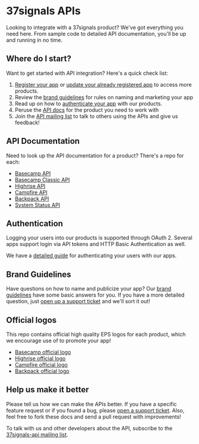 37signals APIs
==============

Looking to integrate with a 37signals product? We've got everything you need here. From sample code to detailed API documentation, you'll be up and running in no time.


Where do I start?
-----------------

Want to get started with API integration? Here's a quick check list:

1. [Register your app](http://integrate.37signals.com/apps/new) or [update your already registered app](http://integrate.37signals.com/) to access more products.
2. Review the [brand guidelines](#brand-guidelines) for rules on naming and marketing your app
3. Read up on how to [authenticate your app](#authentication) with our products.
4. Peruse the [API docs](#products) for the product you need to work with
5. Join the [API mailing list](http://groups.google.com/group/37signals-api) to talk to others using the APIs and give us feedback!


API Documentation
-----------------

Need to look up the API documentation for a product? There's a repo for each:

* [Basecamp API](https://github.com/37signals/bcx-api)
* [Basecamp Classic API](https://github.com/37signals/basecamp-classic-api)
* [Highrise API](https://github.com/37signals/highrise-api)
* [Campfire API](https://github.com/37signals/campfire-api)
* [Backpack API](https://github.com/37signals/backpack-api)
* [System Status API](http://status.37signals.com/api)


Authentication
--------------

Logging your users into our products is supported through OAuth 2. Several apps support login via API tokens and HTTP Basic Authentication as well.

We have a [detailed guide](https://github.com/37signals/api/blob/master/sections/authentication.md) for authenticating your users with our apps.


Brand Guidelines
----------------

Have questions on how to name and publicize your app? Our [brand guidelines](https://github.com/37signals/api/blob/master/sections/brand_guidelines.md) have some basic answers for you. If you have a more detailed question, just [open up a support ticket](http://help.37signals.com/tickets/new) and we'll sort it out!


Official logos
--------------

This repo contains official high quality EPS logos for each product, which we encourage use of to promote your app!

* [Basecamp official logo](https://github.com/37signals/api/tree/master/logos/basecamp.eps?raw=true)
* [Highrise official logo](https://github.com/37signals/api/tree/master/logos/highrise.eps?raw=true)
* [Campfire official logo](https://github.com/37signals/api/tree/master/logos/campfire.eps?raw=true)
* [Backpack official logo](https://github.com/37signals/api/tree/master/logos/backpack.eps?raw=true)


Help us make it better
----------------------

Please tell us how we can make the APIs better. If you have a specific feature request or if you found a bug, please [open a support ticket](http://help.37signals.com/tickets/new). Also, feel free to fork these docs and send a pull request with improvements!

To talk with us and other developers about the API, subscribe to the [37signals-api mailing list](http://groups.google.com/group/37signals-api).

